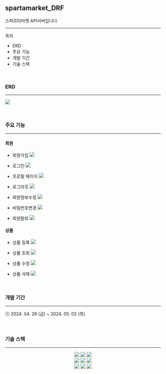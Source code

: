 ## spartamarket_DRF
스파르타마켓 API서버입니다.

---

목차
- ERD
- 주요 기능
- 개발 기간
- 기술 스택

<br>

### ERD
---
![](https://velog.velcdn.com/images/xogns3725/post/963976ca-3b14-42d5-805f-909b82b85791/image.png)

<br>

### 주요 기능
---

#### 회원

- 회원가입
![](https://velog.velcdn.com/images/xogns3725/post/04513c7a-b792-4170-b56b-282cf3ac701f/image.png)

- 로그인
![](https://velog.velcdn.com/images/xogns3725/post/a7bbc69c-a1be-41a5-89b9-aa11e2b9803b/image.png)

- 프로필 페이지
![](https://velog.velcdn.com/images/xogns3725/post/ceb0b869-8eb0-418e-b68d-4561162e9706/image.png)

- 로그아웃
![](https://velog.velcdn.com/images/xogns3725/post/bbd9f453-f928-4d1e-a16d-8a86a18580f5/image.png)

- 회원정보수정
![](https://velog.velcdn.com/images/xogns3725/post/9ca1df7d-df8e-4ca1-89f3-8a63678bac77/image.png)

- 비밀번호변경
![](https://velog.velcdn.com/images/xogns3725/post/20b4b03f-1db1-4329-8bf8-be7be0c112c3/image.png)

- 회원탈퇴
![](https://velog.velcdn.com/images/xogns3725/post/e0417b11-a7e7-480d-b795-cf8bbb3083f4/image.png)

#### 상품

- 상품 등록
![](https://velog.velcdn.com/images/xogns3725/post/de39af6b-569c-4f6a-8520-9b9c4bd42590/image.png)

- 상품 조회
![](https://velog.velcdn.com/images/xogns3725/post/25656fa2-57f5-4b24-ac7d-fbc6a9742020/image.png)

- 상품 수정
![](https://velog.velcdn.com/images/xogns3725/post/4f5b89d7-6460-429d-a604-1a72788b53d8/image.png)

- 상품 삭제
![](https://velog.velcdn.com/images/xogns3725/post/cf849205-8307-473b-ac34-88eb34119caa/image.png)

<br>

### 개발 기간
---
🕓 2024. 04. 26 (금) ~ 2024. 05. 02 (목)

<br>

### 기술 스택
---
<div align="center">
<img src="https://img.shields.io/badge/python-3776AB?style=for-the-badge&logo=python&logoColor=white">
<img src="https://img.shields.io/badge/diagrams-F08705?style=for-the-badge&logo=diagrams.net&logoColor=white">
<img src="https://img.shields.io/badge/django-092E20.svg?&style=for-the-badge&logo=django&logoColor=white">
<br>
<img src="https://img.shields.io/badge/postman-FF6C37.svg?&style=for-the-badge&logo=postman&logoColor=white">
<img src="https://img.shields.io/badge/git-F05032?style=for-the-badge&logo=git&logoColor=white">
<img src="https://img.shields.io/badge/github-181717?style=for-the-badge&logo=github&logoColor=white">
<br>
<img src="https://img.shields.io/badge/Slack-4A154B?style=for-the-badge&logo=Slack&logoColor=white">
<img src="https://img.shields.io/badge/notion-000000?style=for-the-badge&logo=notion&logoColor=white">
<img src="https://img.shields.io/badge/google-sheets-34A853?style=for-the-badge&logo=google-sheets&logoColor=white">
</div>